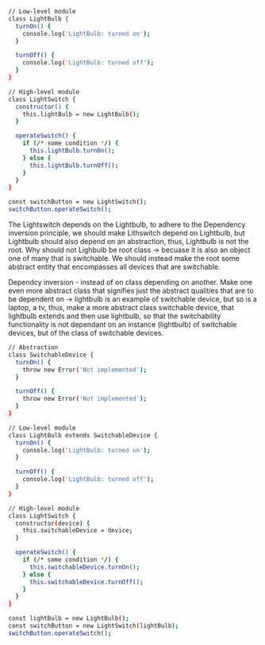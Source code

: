 ```sh
// Low-level module
class LightBulb {
  turnOn() {
    console.log('LightBulb: turned on');
  }

  turnOff() {
    console.log('LightBulb: turned off');
  }
}

// High-level module
class LightSwitch {
  constructor() {
    this.lightBulb = new LightBulb();
  }

  operateSwitch() {
    if (/* some condition */) {
      this.lightBulb.turnOn();
    } else {
      this.lightBulb.turnOff();
    }
  }
}

const switchButton = new LightSwitch();
switchButton.operateSwitch();

```

The Lightswitch depends on the Lightbulb, to adhere to the Dependency inversion principle, we should make Lithswitch depend on Lightbulb, but Lightbulb should also depend on an abstraction, thus, Lightbulb is not the root.
Why should not Lighbulb be root class -> becuase it is also an object one of many that is switchable. We should instead make the root some abstract entity that encompasses all devices that are switchable.

Dependcy inversion - instead of on class depending on another. Make one even more abstract class that signifies just the abstract qualities that are to be dependent on -> lightbulb is an example of switchable device, but so is a laptop, a tv, thus, make a more abstract class switchable device, that lightbulb extends and then use lightbulb, so that the switchability functionality is not dependant on an instance (lightbulb) of switchable devices, but of the class of switchable devices. 

```sh
// Abstraction
class SwitchableDevice {
  turnOn() {
    throw new Error('Not implemented');
  }

  turnOff() {
    throw new Error('Not implemented');
  }
}

// Low-level module
class LightBulb extends SwitchableDevice {
  turnOn() {
    console.log('LightBulb: turned on');
  }

  turnOff() {
    console.log('LightBulb: turned off');
  }
}

// High-level module
class LightSwitch {
  constructor(device) {
    this.switchableDevice = device;
  }

  operateSwitch() {
    if (/* some condition */) {
      this.switchableDevice.turnOn();
    } else {
      this.switchableDevice.turnOff();
    }
  }
}

const lightBulb = new LightBulb();
const switchButton = new LightSwitch(lightBulb);
switchButton.operateSwitch();

```